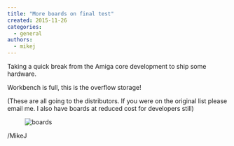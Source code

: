 ```yaml
---
title: "More boards on final test"
created: 2015-11-26
categories: 
  - general
authors: 
  - mikej
---
```


Taking a quick break from the Amiga core development to ship some hardware.

Workbench is full, this is the overflow storage!

(These are all going to the distributors. If you were on the original list please email me. I also have boards at reduced cost for developers still)

<figure>

![boards](@assets/images/post/boards-300x169.jpg)

</figure>
/MikeJ
